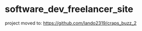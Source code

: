 software_dev_freelancer_site
============================
project moved to: https://github.com/lando2319/craps_buzz_2
